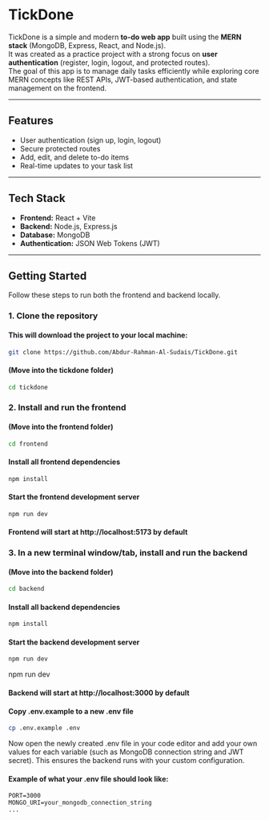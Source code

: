 # TickDone

TickDone is a simple and modern **to-do web app** built using the **MERN stack** (MongoDB, Express, React, and Node.js).  
It was created as a practice project with a strong focus on **user authentication** (register, login, logout, and protected routes).  
The goal of this app is to manage daily tasks efficiently while exploring core MERN concepts like REST APIs, JWT-based authentication, and state management on the frontend.

---

## Features

- User authentication (sign up, login, logout)
- Secure protected routes
- Add, edit, and delete to-do items
- Real-time updates to your task list

---

## Tech Stack

- **Frontend:** React + Vite
- **Backend:** Node.js, Express.js
- **Database:** MongoDB
- **Authentication:** JSON Web Tokens (JWT)

---

## Getting Started

Follow these steps to run both the frontend and backend locally.

### 1. Clone the repository

#### This will download the project to your local machine:

```bash
git clone https://github.com/Abdur-Rahman-Al-Sudais/TickDone.git
```

#### (Move into the tickdone folder)

```bash
cd tickdone
```

### 2. Install and run the frontend

#### (Move into the frontend folder)

```bash
cd frontend
```

#### Install all frontend dependencies

```bash
npm install
```

#### Start the frontend development server

```bash
npm run dev
```

#### Frontend will start at http://localhost:5173 by default

### 3. In a new terminal window/tab, install and run the backend

#### (Move into the backend folder)

```bash
cd backend
```

#### Install all backend dependencies

```bash
npm install
```

#### Start the backend development server

```bash
npm run dev
```

npm run dev

#### Backend will start at http://localhost:3000 by default

#### Copy .env.example to a new .env file

```bash
cp .env.example .env
```

Now open the newly created .env file in your code editor and add your own values for each variable (such as MongoDB connection string and JWT secret).
This ensures the backend runs with your custom configuration.

#### Example of what your .env file should look like:

```
PORT=3000
MONGO_URI=your_mongodb_connection_string
...
```
